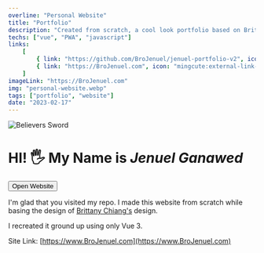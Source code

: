 ```yaml
---
overline: "Personal Website"
title: "Portfolio"
description: "Created from scratch, a cool look portfolio based on Brittany's design with a little twists."
techs: ["vue", "PWA", "javascript"]
links:
    [
        { link: "https://github.com/BroJenuel/jenuel-portfolio-v2", icon: "ant-design:github-filled", tooltip: "Open In Github" },
        { link: "https://BroJenuel.com", icon: "mingcute:external-link-line", tooltip: "Open Link" },
    ]
imageLink: "https://BroJenuel.com"
img: "personal-website.webp"
tags: ["portfolio", "website"]
date: "2023-02-17"
---
```


![Believers Sword](/img/work/personal-website.webp)

# HI! 🖐 My Name is **_Jenuel Ganawed_**


<a href="https://BroJenuel.com" target="_blank">
<button class="btn">
    <span>
        <Icon name="octicon:link-external-16"></Icon>
        Open Website
    </span>
</button>
</a>

I'm glad that you visited my repo. I made this website from scratch while basing the design of [Brittany Chiang's](https://onepagelove.com/brittany-chiang) design.

I recreated it ground up using only Vue 3.

Site Link: [https://www.BroJenuel.com](https://www.BroJenuel.com)
